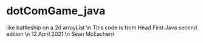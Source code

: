 # dotComGame_java

like battleship on a 2d arrayList
\n
This code is from Head First Java second edition
\n
12 April 2021 \n
Sean McEachern
